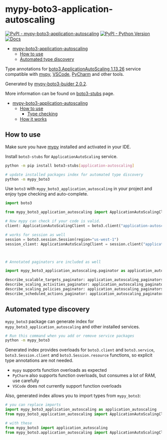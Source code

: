 # mypy-boto3-application-autoscaling

[![PyPI - mypy-boto3-application-autoscaling](https://img.shields.io/pypi/v/mypy-boto3-application-autoscaling.svg?color=blue)](https://pypi.org/project/mypy-boto3-application-autoscaling)
[![PyPI - Python Version](https://img.shields.io/pypi/pyversions/mypy-boto3-application-autoscaling.svg?color=blue)](https://pypi.org/project/mypy-boto3-application-autoscaling)
[![Docs](https://img.shields.io/readthedocs/mypy-boto3-builder.svg?color=blue)](https://mypy-boto3-builder.readthedocs.io/)

- [mypy-boto3-application-autoscaling](#mypy-boto3-application-autoscaling)
  - [How to use](#how-to-use)
  - [Automated type discovery](#automated-type-discovery)


Type annotations for
[boto3.ApplicationAutoScaling 1.13.26](https://boto3.amazonaws.com/v1/documentation/api/1.13.26/reference/services/application-autoscaling.html#ApplicationAutoScaling) service
compatible with [mypy](https://github.com/python/mypy), [VSCode](https://code.visualstudio.com/),
[PyCharm](https://www.jetbrains.com/pycharm/) and other tools.

Generated by [mypy-boto3-buider 2.0.2](https://github.com/vemel/mypy_boto3_builder).

More information can be found on [boto3-stubs](https://pypi.org/project/boto3-stubs/) page.

- [mypy-boto3-application-autoscaling](#mypy-boto3-application-autoscaling)
  - [How to use](#how-to-use)
    - [Type checking](#type-checking)
  - [How it works](#how-it-works)

## How to use

Make sure you have [mypy](https://github.com/python/mypy) installed and activated in your IDE.

Install `boto3-stubs` for `ApplicationAutoScaling` service.

```bash
python -m pip install boto3-stubs[application-autoscaling]

# update installed packages index for automated type discovery
python -m mypy_boto3
```

Use `boto3` with `mypy_boto3_application_autoscaling` in your project and enjoy type checking and auto-complete.

```python
import boto3

from mypy_boto3_application_autoscaling import ApplicationAutoScalingClient

# Now mypy can check if your code is valid.
client: ApplicationAutoScalingClient = boto3.client("application-autoscaling")

# works for session as well
session = boto3.session.Session(region="us-west-1")
session_client: ApplicationAutoScalingClient = session.client("application-autoscaling")



# Annotated paginators are included as well

import mypy_boto3_application_autoscaling.paginator as application_autoscaling_paginators

describe_scalable_targets_paginator: application_autoscaling_paginators.DescribeScalableTargetsPaginator = client.get_paginator("describe_scalable_targets")
describe_scaling_activities_paginator: application_autoscaling_paginators.DescribeScalingActivitiesPaginator = client.get_paginator("describe_scaling_activities")
describe_scaling_policies_paginator: application_autoscaling_paginators.DescribeScalingPoliciesPaginator = client.get_paginator("describe_scaling_policies")
describe_scheduled_actions_paginator: application_autoscaling_paginators.DescribeScheduledActionsPaginator = client.get_paginator("describe_scheduled_actions")
```

## Automated type discovery

`mypy_boto3` package can generate index for `mypy_boto3_application_autoscaling` and other installed services.

```bash
# Run this command when you add or remove service packages
python -m mypy_boto3
```

Generated index provides overloads for `boto3.client` and `boto3.service`,
`boto3.Session.client` and `boto3.Session.resource` functions,
so explicit type annotations are not needed.

- `mypy` supports function overloads as expected
- `PyCharm` also supports function overloads, but consumes a lot of RAM, use carefully
- `VSCode` does not currently support function overloads

Also, generated index allows you to import types from `mypy_boto3`:

```python
# you can replace imports
import mypy_boto3_application_autoscaling as application_autoscaling
from mypy_boto3_application_autoscaling import ApplicationAutoScalingClient

# with these
from mypy_boto3 import application_autoscaling
from mypy_boto3.application_autoscaling import ApplicationAutoScalingClient
```